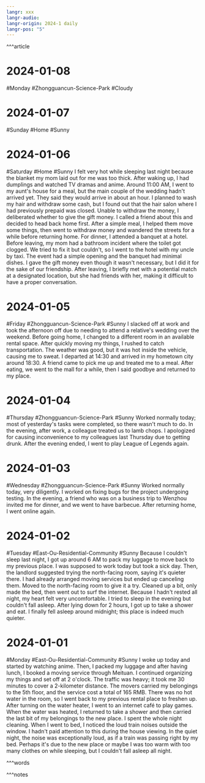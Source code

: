 ```yaml
---
langr: xxx
langr-audio: 
langr-origin: 2024-1 daily
langr-pos: "5"
---
```


^^^article

# 2024-01-08
#Monday   #Zhongguancun-Science-Park  #Cloudy  

# 2024-01-07
#Sunday   #Home  #Sunny 


# 2024-01-06
#Saturday   #Home  #Sunny 
I felt very hot while sleeping last night because the blanket my mom laid out for me was too thick. After waking up, I had dumplings and watched TV dramas and anime. Around 11:00 AM, I went to my aunt's house for a meal, but the main couple of the wedding hadn't arrived yet. They said they would arrive in about an hour. I planned to wash my hair and withdraw some cash, but I found out that the hair salon where I had previously prepaid was closed. Unable to withdraw the money, I deliberated whether to give the gift money. I called a friend about this and decided to head back home first. After a simple meal, I helped them move some things, then went to withdraw money and wandered the streets for a while before returning home. For dinner, I attended a banquet at a hotel. Before leaving, my mom had a bathroom incident where the toilet got clogged. We tried to fix it but couldn't, so I went to the hotel with my uncle by taxi. The event had a simple opening and the banquet had minimal dishes. I gave the gift money even though it wasn't necessary, but I did it for the sake of our friendship. After leaving, I briefly met with a potential match at a designated location, but she had friends with her, making it difficult to have a proper conversation.

# 2024-01-05
#Friday    #Zhongguancun-Science-Park  #Sunny 
I slacked off at work and took the afternoon off due to needing to attend a relative's wedding over the weekend. Before going home, I changed to a different room in an available rental space. After quickly moving my things, I rushed to catch transportation. The weather was good, but it was hot inside the vehicle, causing me to sweat. I departed at 14:30 and arrived in my hometown city around 18:30. A friend came to pick me up and treated me to a meal. After eating, we went to the mall for a while, then I said goodbye and returned to my place.

# 2024-01-04
#Thursday #Zhongguancun-Science-Park  #Sunny 
Worked normally today; most of yesterday's tasks were completed, so there wasn't much to do. In the evening, after work, a colleague treated us to lamb chops. I apologized for causing inconvenience to my colleagues last Thursday due to getting drunk. After the evening ended, I went to play League of Legends again.

# 2024-01-03
#Wednesday   #Zhongguancun-Science-Park   #Sunny 
Worked normally today, very diligently. I worked on fixing bugs for the project undergoing testing. In the evening, a friend who was on a business trip to Wenzhou invited me for dinner, and we went to have barbecue. After returning home, I went online again.

# 2024-01-02
#Tuesday  #East-Ou-Residential-Community  #Sunny 
Because I couldn't sleep last night, I got up around 6 AM to pack my luggage to move back to my previous place. I was supposed to work today but took a sick day. Then, the landlord suggested trying the north-facing room, saying it's quieter there. I had already arranged moving services but ended up canceling them. Moved to the north-facing room to give it a try. Cleaned up a bit, only made the bed, then went out to surf the internet. Because I hadn't rested all night, my heart felt very uncomfortable. I tried to sleep in the evening but couldn't fall asleep. After lying down for 2 hours, I got up to take a shower and eat. I finally fell asleep around midnight; this place is indeed much quieter.

# 2024-01-01
#Monday #East-Ou-Residential-Community  #Sunny 
I woke up today and started by watching anime. Then, I packed my luggage and after having lunch, I booked a moving service through Meituan. I continued organizing my things and set off at 2 o'clock. The traffic was heavy; it took me 30 minutes to cover a 2-kilometer distance. The movers carried my belongings to the 5th floor, and the service cost a total of 165 RMB. There was no hot water in the room, so I went back to my previous rental place to freshen up. After turning on the water heater, I went to an internet café to play games. When the water was heated, I returned to take a shower and then carried the last bit of my belongings to the new place. I spent the whole night cleaning. When I went to bed, I noticed the loud train noises outside the window. I hadn't paid attention to this during the house viewing. In the quiet night, the noise was exceptionally loud, as if a train was passing right by my bed. Perhaps it's due to the new place or maybe I was too warm with too many clothes on while sleeping, but I couldn't fall asleep all night.


^^^words


^^^notes


